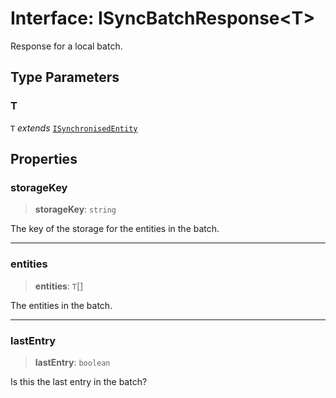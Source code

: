 # Interface: ISyncBatchResponse\<T\>

Response for a local batch.

## Type Parameters

### T

`T` *extends* [`ISynchronisedEntity`](ISynchronisedEntity.md)

## Properties

### storageKey

> **storageKey**: `string`

The key of the storage for the entities in the batch.

***

### entities

> **entities**: `T`[]

The entities in the batch.

***

### lastEntry

> **lastEntry**: `boolean`

Is this the last entry in the batch?

